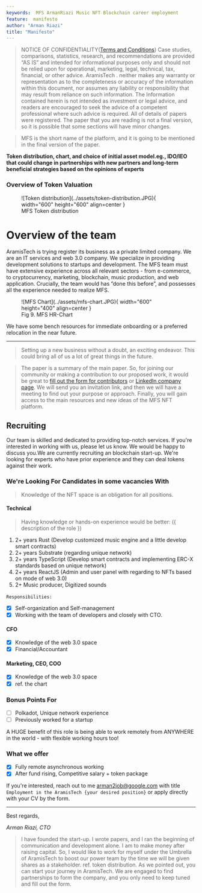 ```yaml
---
keywords:  MFS ArmanRiazi Music NFT Blockchain career employment
feature:  manifesto
author: "Arman Riazi"
title: "Manifesto"
---
```


> NOTICE OF CONFIDENTIALITY([Terms and Conditions](../Concern_Legal/Agreement_Legal.md))
Case studies, comparisons, statistics, research, and recommendations are provided “AS IS” and intended for informational purposes only and should not be relied upon for operational, marketing, legal, technical, tax, financial, or other advice. AramisTech . neither makes any warranty or representation as to the completeness or accuracy of the information within this document, nor assumes any liability or responsibility that may result from reliance on such information. The Information contained herein is not intended as investment or legal advice, and readers are encouraged to seek the advice of a competent professional where such advice is required. All of details of papers were registered. The paper that you are reading is not a final version, so it is possible that some sections will have minor changes.

> MFS is the short name of the platform, and it is going to be  mentioned  in the final version of the paper.

**Token distribution, chart, and choice of initial asset model.eg., IDO/IEO that could change in partnerships with new partners and long-term beneficial strategies based on the opinions of experts**


### Overview of Token Valuation

<figure markdown>
![Token distribution](../assets/token-distribution.JPG){ width="600" height="600" align=center }
<figcaption> MFS Token distribution </figcaption>
</figure>

# Overview of the team
AramisTech is trying register its business as a private limited company. We are an IT services and web 3.0 company. We specialize in providing development solutions to startups and development.
The MFS team must have extensive experience across all relevant sectors - from e-commerce, to cryptocurrency, marketing, blockchain, music production, and web application. Crucially, the team would has ”done this before”, and possesses all the experience needed to realize MFS.

<figure markdown>
![MFS Chart](../assets/mfs-chart.JPG){ width="600" height="400" align=center }
<figcaption>Fig 9. MFS HR-Chart</figcaption>
</figure>

We have some bench resources for immediate onboarding or a preferred relocation in the near future.

---

> Setting up a new business without a doubt, an exciting endeavor. This could bring all of us a lot of great things in the future.

> The paper is a summary of the main paper. So, for joining our community or making a contribution to our proposed work, it would be great to [fill out the form for contributors](../forms/Form_job_application.md) or [LinkedIn company page](https://www.linkedin.com/company/aramistech). We will send you an invitation link, and then we will have a meeting to find out your purpose or approach. Finally, you will gain access to the main resources and new ideas of the MFS NFT platform.


## Recruiting

Our team is skilled and dedicated to providing top-notch services. If you're interested in working with us, please let us know. We would be happy to discuss you.We are currently recruiting an blockchain start-up. We're looking for experts who have prior experience and they can deal tokens against their work.

### We're Looking For Candidates in some vacancies With

> Knowledge of the NFT space is an obligation for all positions.

#### Technical

> Having knowledge or hands-on experience would be better: ({ description of the role })

1.  2+ years Rust (Develop customized music engine and a little develop smart contracts)
1.  2+ years Substrate (regarding unique network)
2.  2+ years TypeScript (Develop smart contracts and implementing ERC-X standards based on unique network)
3.  2+ years ReactJS (Admin and user panel with regarding to NFTs based on mode of web 3.0)
4.  2+ Music producer, Digitized sounds

`Responsibilities:`

- [x] Self-organization and Self-management
- [x] Working with the team of developers and closely with CTO.

#### CFO

- [x] Knowledge of the web 3.0 space
- [x] Financial/Accountant

#### Marketing, CEO, COO

- [x] Knowledge of the web 3.0 space
- [x] ref. the chart

### Bonus Points For

- [ ] Polkadot, Unique network  experience
- [ ] Previously worked for a startup

A HUGE benefit of this role is being able to work remotely from ANYWHERE in the world - with flexible working hours too!

### What we offer

- [x] Fully remote asynchronous working
- [x] After fund rising, Competitive salary + token package

If you're interested, reach out to me arman2job@google.com with title `Employment in the AramisTech {your desired position}` or apply directly with your CV by the form.

---

Best regards,

*Arman Riazi, CTO*

> I have founded the start-up. I wrote papers, and I ran the beginning of communication and development alone. I am to make money after raising capital. So, I would like to work for myself under the Umbrella of AramisTech to boost our power team by the time we will be given shares as a stakeholder. ref. token distribution. 
> As we pointed out, you can start your journey in AramisTech. We are engaged to find partnerships to form the company, and you only need to keep tuned and fill out the form.
